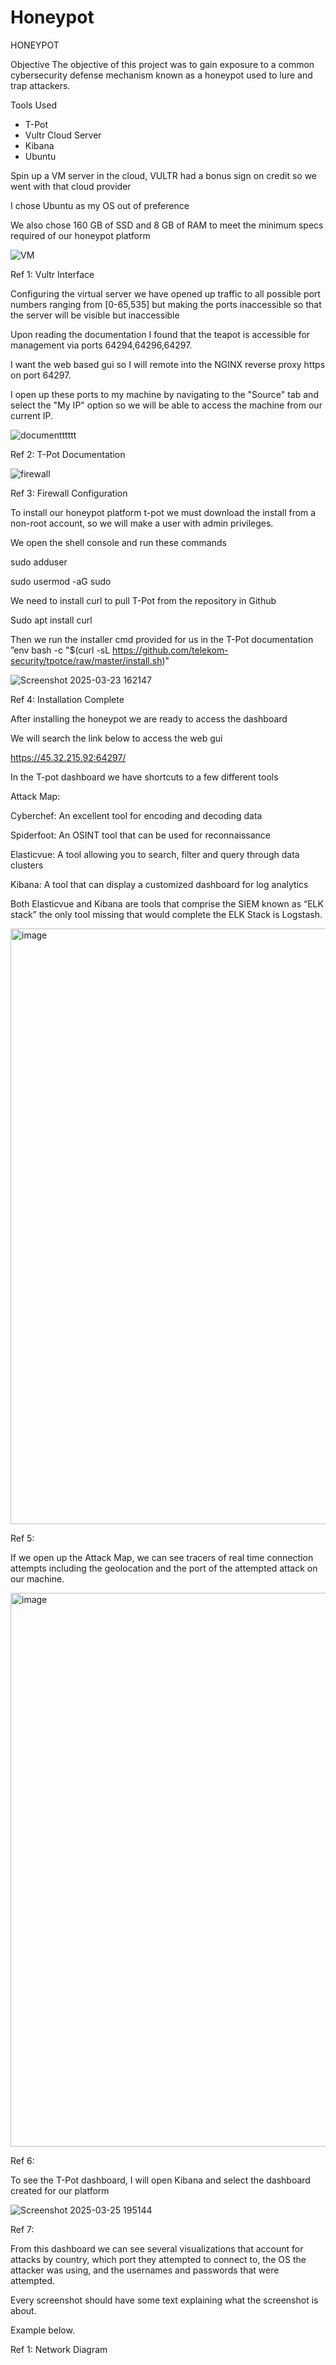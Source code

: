 # Honeypot

HONEYPOT

Objective
The objective of this project was to gain exposure to a common cybersecurity defense mechanism known as a honeypot used to lure and trap attackers. 

Tools Used
- T-Pot
- Vultr Cloud Server
- Kibana
- Ubuntu

Spin up a VM server in the cloud, VULTR had a bonus sign on credit so we went with that cloud provider

I chose Ubuntu as my OS out of preference

We also chose 160 GB of SSD and 8 GB of RAM to meet the minimum specs required of our honeypot platform


![VM](https://github.com/user-attachments/assets/3c9df45d-f608-4e9a-9732-0cd399bcb547)

Ref 1: Vultr Interface


Configuring the virtual server we have opened up traffic to all possible port numbers ranging from [0-65,535] but making the ports inaccessible so that the server will be visible but inaccessible

Upon reading the documentation I found that the teapot is accessible for management via ports 64294,64296,64297.

I want the web based gui so I will remote into the NGINX reverse proxy https on port 64297. 

I open up these ports to my machine by navigating to the "Source" tab and select the "My IP" option so we will be able to access the machine from our current IP.


![documentttttt](https://github.com/user-attachments/assets/6673f238-4aea-471b-ab64-cde8d9ebc4a3)

Ref 2: T-Pot Documentation


![firewall](https://github.com/user-attachments/assets/a66d3360-b00f-4efb-b16c-a96f7f77d50d)

Ref 3: Firewall Configuration


To install our honeypot platform t-pot we must download the install from a non-root account, so we will make a user with admin privileges.

We open the shell console and run these commands 

sudo adduser <adrian>

sudo usermod -aG sudo <adrian>

We need to install curl to pull T-Pot from the repository in Github

Sudo apt install curl 

Then we run the installer cmd provided for us in the T-Pot documentation ”env bash -c "$(curl -sL https://github.com/telekom-security/tpotce/raw/master/install.sh)"


![Screenshot 2025-03-23 162147](https://github.com/user-attachments/assets/d0a80bd2-ce58-4930-a7e5-537eb18797fc)

Ref 4: Installation Complete


After installing the honeypot we are ready to access the dashboard

We will search the link below to access the web gui

https://45.32.215.92:64297/

In the T-pot dashboard we have shortcuts to a few different tools

Attack Map:

Cyberchef: An excellent tool for encoding and decoding data

Spiderfoot: An OSINT tool that can be used for reconnaissance 

Elasticvue: A tool allowing you to search, filter and query through data clusters

Kibana: A tool that can display a customized dashboard for log analytics

Both Elasticvue and Kibana are tools that comprise the SIEM known as “ELK stack” the only tool missing that would complete the ELK Stack is Logstash.


<img width="953" alt="image" src="https://github.com/user-attachments/assets/c72e4071-2638-438d-93a1-a5f378aa0871"/>

Ref 5:


If we open up the Attack Map, we can see tracers of real time connection attempts including the geolocation and the port of the attempted attack on our machine.


<img width="886" alt="image" src="https://github.com/user-attachments/assets/82a8391e-8ad5-4729-8b24-39d4c1aa281e" />

Ref 6:

To see the T-Pot dashboard, I will open Kibana and select the dashboard created for our platform


![Screenshot 2025-03-25 195144](https://github.com/user-attachments/assets/68a9c6e3-22ac-4cd6-8b01-994970c8caa3)

Ref 7:


From this dashboard we can see several visualizations that account for attacks by country, which port they attempted to connect to, the OS the attacker was using, and the usernames and passwords that were attempted.

Every screenshot should have some text explaining what the screenshot is about.

Example below.

Ref 1: Network Diagram
